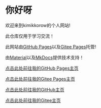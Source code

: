 # 你好呀

欢迎来到kimikkorow的个人网站!

此仓库仅用于学习交流！

此网站由[GitHub Pages](https://pages.github.com/)以及[Gitee Pages](https://gitee.com/help/articles/4136)托管!

由[Material](https://squidfunk.github.io/mkdocs-material/)以及[MkDocs](https://github.com/mkdocs/mkdocs/)提供技术支持！

[点击此处前往我的GitHub Pages主页](https://kimikkorow.github.io/)

[点击此处前往我的Gitee Pages主页](https://kimikkorow.gitee.io/)

[点击此处前往我的GitHub主页](https://github.com/kimikkorow)

[点击此处前往我的Gitee主页](https://gitee.com/kimikkorow)
